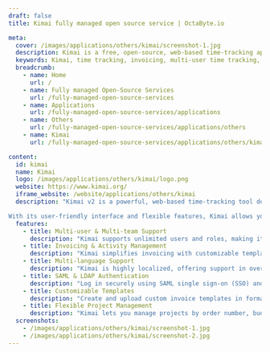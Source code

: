 ```yaml
---
draft: false
title: Kimai fully managed open source service | OctaByte.io

meta:
  cover: /images/applications/others/kimai/screenshot-1.jpg
  description: Kimai is a free, open-source, web-based time-tracking application for freelancers, agencies, and organizations. Track time, generate invoices, and manage projects effortlessly with its multi-user, multi-team features.
  keywords: Kimai, time tracking, invoicing, multi-user time tracking, open-source time tracking, freelancers, agency time tracking, project management, SSO integration, invoicing tool, time tracking software
  breadcrumb:
    - name: Home
      url: /
    - name: Fully managed Open-Source Services
      url: /fully-managed-open-source-services
    - name: Applications
      url: /fully-managed-open-source-services/applications
    - name: Others
      url: /fully-managed-open-source-services/applications/others
    - name: Kimai
      url: /fully-managed-open-source-services/applications/others/kimai

content:
  id: kimai
  name: Kimai
  logo: /images/applications/others/kimai/logo.png
  website: https://www.kimai.org/
  iframe_website: /website/applications/others/kimai
  description: "Kimai v2 is a powerful, web-based time-tracking tool designed to meet the needs of freelancers, agencies, and organizations of all sizes. This free and open-source application allows users to track their time, generate invoices, and manage activities seamlessly. Whether you're a small team or a large organization, Kimai supports an unlimited number of users and roles, ensuring that your team’s time is tracked accurately and efficiently.

With its user-friendly interface and flexible features, Kimai allows you to create detailed invoices, manage projects, and keep track of activities across different teams. It’s available in multiple languages and can integrate with existing identity providers for easy user management, making it perfect for businesses of all types."
  features:
    - title: Multi-user & Multi-team Support
      description: "Kimai supports unlimited users and roles, making it perfect for teams of any size. Users can be grouped into teams for better organization, and projects can be assigned to specific teams to control visibility and access."
    - title: Invoicing & Activity Management
      description: "Kimai simplifies invoicing with customizable templates and a built-in invoice generator. Activities (or tasks) are linked to time entries and can be managed per project, reducing duplication and improving efficiency."
    - title: Multi-language Support
      description: "Kimai is highly localized, offering support in over 30 languages. This makes it a great choice for global teams and organizations looking to manage their time-tracking in their preferred language."
    - title: SAML & LDAP Authentication
      description: "Log in securely using SAML single sign-on (SSO) and integrate with existing identity providers like Google Workspace or Azure Active Directory. LDAP and Active Directory integration ensure seamless user authentication and management."
    - title: Customizable Templates
      description: "Create and upload custom invoice templates in formats like XLSX, ODS, CSV, and DOCX. Kimai allows you to tailor invoices to match your business needs, making the invoicing process even easier."
    - title: Flexible Project Management
      description: "Kimai lets you manage projects by order number, budget, and visibility. Whether for client work or internal projects, you can assign tasks, track progress, and ensure efficient project completion."
  screenshots:
    - /images/applications/others/kimai/screenshot-1.jpg
    - /images/applications/others/kimai/screenshot-2.jpg
---
```

